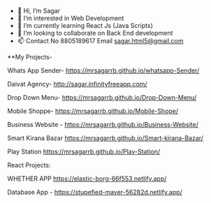 - 👋 Hi, I’m Sagar
- 👀 I’m interested in Web Development
- 🌱 I’m currently learning React Js (Java Scripts)
- 💞️ I’m looking to collaborate on Back End development
- 📫 Contact No 8805189617 Email sagar.html5@gmail.com


**My Projects- 

Whats App Sender-
 https://mrsagarrb.github.io/whatsapp-Sender/

Daivat Agency-
http://sagar.infinityfreeapp.com/

 Drop Down Menu- 
https://mrsagarrb.github.io/Drop-Down-Menu/

Mobile Shoppe-
 https://mrsagarrb.github.io/Mobile-Shope/

Business Website -
https://mrsagarrb.github.io/Business-Website/

Smart Kirana Bazar 
https://mrsagarrb.github.io/Smart-kirana-Bazar/

Play Station
https://mrsagarrb.github.io/Play-Station/


React Projects: 

WHETHER APP   https://elastic-borg-66f553.netlify.app/

Database App -   https://stupefied-mayer-56282d.netlify.app/

















<!---
MrSagarRB/MrSagarRB is a ✨ special ✨ repository because its `README.md` (this file) appears on your GitHub profile.
You can click the Preview link to take a look at your changes.
--->
